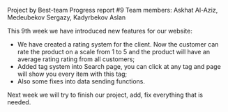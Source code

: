 Project by Best-team 
Progress report #9 
Team members: Askhat Al-Aziz, Medeubekov Sergazy, Kadyrbekov Aslan

This 9th week we have introduced new features for our website:
  * We have created a rating system for the client. Now the customer can rate the product on a scale from 1 to 5 and the product will have an average rating rating from all customers;
  * Added tag system into Search page, you can click at any tag and page will show you every item with this tag;
  * Also some fixes into data sending functions.

Next week we will try to finish our project, add, fix everything that is needed.
